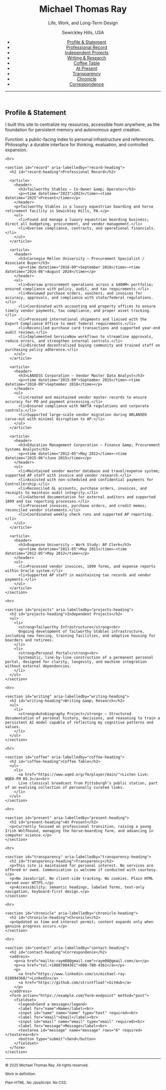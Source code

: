 <!doctype html>
<html lang="en">
<head>
  <meta charset="utf-8">
  <title>Michael Thomas Ray</title>
  <meta name="viewport" content="width=device-width, initial-scale=1">
  <meta name="description" content="Personal portal for Michael Thomas Ray, an organized collection of work, life insights, and references.">
  <meta name="color-scheme" content="light dark">
  <link rel="canonical" href="https://example.com/">
  <link rel="icon" href="favicon.ico">
</head>
<body>
  <header>
    <h1>Michael Thomas Ray</h1>
    <p>Life, Work, and Long-Term Design</p>
    <p>Sewickley Hills, USA</p>
    <nav aria-label="Directory">
      <ul>
        <li><a href="#profile">Profile &amp; Statement</a></li>
        <li><a href="#record">Professional Record</a></li>
        <li><a href="#projects">Independent Projects</a></li>
        <li><a href="#writing">Writing &amp; Research</a></li>
        <li><a href="#coffee">Coffee Table</a></li>
        <li><a href="#present">At Present</a></li>
        <li><a href="#transparency">Transparency</a></li>
        <li><a href="#chronicle">Chronicle</a></li>
        <li><a href="#contact">Correspondence</a></li>
      </ul>
    </nav>
    <hr>
  </header>

  <main>
    <section id="profile" aria-labelledby="profile-heading">
      <h2 id="profile-heading">Profile &amp; Statement</h2>
      <p>I built this site to centralize my resources, accessible from anywhere, as the foundation for persistent memory and autonomous agent creation.</p>
      <p>Function: a public-facing index to personal infrastructure and references. Philosophy: a durable interface for thinking, evaluation, and controlled expansion.</p>
    </section>

    <hr>

    <section id="record" aria-labelledby="record-heading">
      <h2 id="record-heading">Professional Record</h2>

      <article>
        <header>
          <h3>Tailworthy Stables — Co-Owner &amp; Operator</h3>
          <p><time datetime="2023">2023</time>–<time datetime="2025">Present</time></p>
        </header>
        <p>Tailworthy Stables is a luxury equestrian boarding and horse retirement facility in Sewickley Hills, PA.</p>
        <ul>
          <li>Found and manage a luxury equestrian boarding business; direct all budgeting, procurement, and vendor management.</li>
          <li>Oversee compliance, contracts, and operational financials.</li>
        </ul>
      </article>

      <article>
        <header>
          <h3>Carnegie Mellon University — Procurement Specialist / Associate Buyer</h3>
          <p><time datetime="2018-09">September 2018</time>–<time datetime="2024-08">August 2024</time></p>
        </header>
        <ul>
          <li>Oversaw procurement operations across a $400M+ portfolio; ensured compliance with policy, audit, and tax requirements.</li>
          <li>Reviewed purchase orders, vouchers, and invoices for accuracy, approvals, and compliance with state/federal regulations.</li>
          <li>Coordinated with accounting and property offices to ensure timely vendor payments, tax compliance, and proper asset tracking.</li>
          <li>Processed international shipments and liaised with the Export Compliance Office to meet federal requirements.</li>
          <li>Reconciled purchase card transactions and supported year-end audit reviews.</li>
          <li>Implemented ServiceNow workflows to streamline approvals, reduce errors, and strengthen internal controls.</li>
          <li>Directed decentralized buying community and trained staff on purchasing policy adherence.</li>
        </ul>
      </article>

      <article>
        <header>
          <h3>LANXESS Corporation — Vendor Master Data Analyst</h3>
          <p><time datetime="2015-09">September 2015</time>–<time datetime="2018-09">September 2018</time></p>
        </header>
        <ul>
          <li>Created and maintained vendor master records to ensure accuracy for PO and payment processing.</li>
          <li>Ensured compliance with NAFTA regulations and corporate controls.</li>
          <li>Supported large-scale vendor migration during ARLANXEO carve-out with minimal disruption to AP.</li>
        </ul>
      </article>

      <article>
        <header>
          <h3>Education Management Corporation — Finance &amp; Procurement Systems Analyst</h3>
          <p><time datetime="2012-05">May 2012</time>–<time datetime="2015-06">June 2015</time></p>
        </header>
        <ul>
          <li>Maintained vendor master database and travel/expense system; supported AP staff with invoice and vendor research.</li>
          <li>Assisted with non-scheduled and confidential payments for Controllership.</li>
          <li>Reconciled GL accounts, purchase orders, invoices, and receipts to maintain audit integrity.</li>
          <li>Gathered documentation for external auditors and supported 1099 and tax reporting processes.</li>
          <li>Processed invoices, purchase orders, and credit memos; reconciled vendor statements.</li>
          <li>Coordinated weekly check runs and supported AP reporting.</li>
        </ul>
      </article>

      <article>
        <header>
          <h3>Duquesne University — Work Study: AP Clerk</h3>
          <p><time datetime="2011-05">May 2011</time>–<time datetime="2012-05">May 2012</time></p>
        </header>
        <ul>
          <li>Processed vendor invoices, 1099 forms, and expense reports within Oracle system.</li>
          <li>Supported AP staff in maintaining tax records and vendor payments.</li>
        </ul>
      </article>
    </section>

    <hr>

    <section id="projects" aria-labelledby="projects-heading">
      <h2 id="projects-heading">Independent Projects</h2>
      <ul>
        <li>
          <strong>Tailworthy Infrastructure</strong><br>
          Ongoing development of Tailworthy Stables infrastructure, including new fencing, training facilities, and adaptive housing for boarders and retirees.
        </li>
        <li>
          <strong>Personal Portal</strong><br>
          Systematic, line-by-line construction of a permanent personal portal, designed for clarity, longevity, and machine integration without external dependencies.
        </li>
      </ul>
    </section>

    <hr>

    <section id="writing" aria-labelledby="writing-heading">
      <h2 id="writing-heading">Writing &amp; Research</h2>
      <ul>
        <li>
          <strong>Autobiography Project</strong> — Structured documentation of personal history, decisions, and reasoning to train a persistent AI model capable of reflecting my cognitive patterns and values.
        </li>
      </ul>
    </section>

    <hr>

    <section id="coffee" aria-labelledby="coffee-heading">
      <h2 id="coffee-heading">Coffee Table</h2>
      <ul>
        <li>
          <a href="https://www.wqed.org/fm/player/main/">Listen Live: WQED-FM 89.3</a><br>
          Live classical broadcast from Pittsburgh’s public station, part of an evolving collection of personally curated links.
        </li>
      </ul>
    </section>

    <hr>

    <section id="present" aria-labelledby="present-heading">
      <h2 id="present-heading">At Present</h2>
      <p>Currently focused on professional transition, raising a young Irish Wolfhound, managing the horse-boarding farm, and advancing in computer science.</p>
    </section>

    <hr>

    <section id="transparency" aria-labelledby="transparency-heading">
      <h2 id="transparency-heading">Transparency</h2>
      <p>This site is maintained for personal interest. No services are offered or owed. Communication is welcome if conducted with courtesy.</p>
      <p>No JavaScript. No client-side tracking. No cookies. Plain HTML served over HTTPS.</p>
      <p>Accessibility: semantic headings, labeled forms, text-only navigation, keyboard-first design.</p>
    </section>

    <hr>

    <section id="chronicle" aria-labelledby="chronicle-heading">
      <h2 id="chronicle-heading">Chronicle</h2>
      <p>Updated as time and interest permit; content expands only when genuine progress occurs.</p>
    </section>

    <hr>

    <section id="contact" aria-labelledby="contact-heading">
      <h2 id="contact-heading">Correspondence</h2>
      <address>
        <p><a href="mailto:raym08@gmail.com">raym08@gmail.com</a></p>
        <p><a href="tel:+18087804361">808-780-4361</a></p>
        <p>
          <a href="https://www.linkedin.com/in/michael-ray-610094360/">LinkedIn</a> ·
          <a href="https://github.com/strintfloat">GitHub</a>
        </p>
      </address>
      <form action="https://example.com/form-endpoint" method="post">
        <fieldset>
          <legend>Send a message</legend>
          <label for="name">Name</label><br>
          <input id="name" name="name" type="text" required><br>
          <label for="email">Email</label><br>
          <input id="email" name="email" type="email" required><br>
          <label for="message">Message</label><br>
          <textarea id="message" name="message" rows="6" required></textarea><br>
          <button type="submit">Send</button>
        </fieldset>
      </form>
    </section>
  </main>

  <footer>
    <hr>
    <p><small>© <time datetime="2025">2025</time> Michael Thomas Ray. All rights reserved.</small></p>
    <p><small>Work in definition.</small></p>
    <p><small>Plain HTML. No JavaScript. No CSS.</small></p>
  </footer>
</body>
</html>
